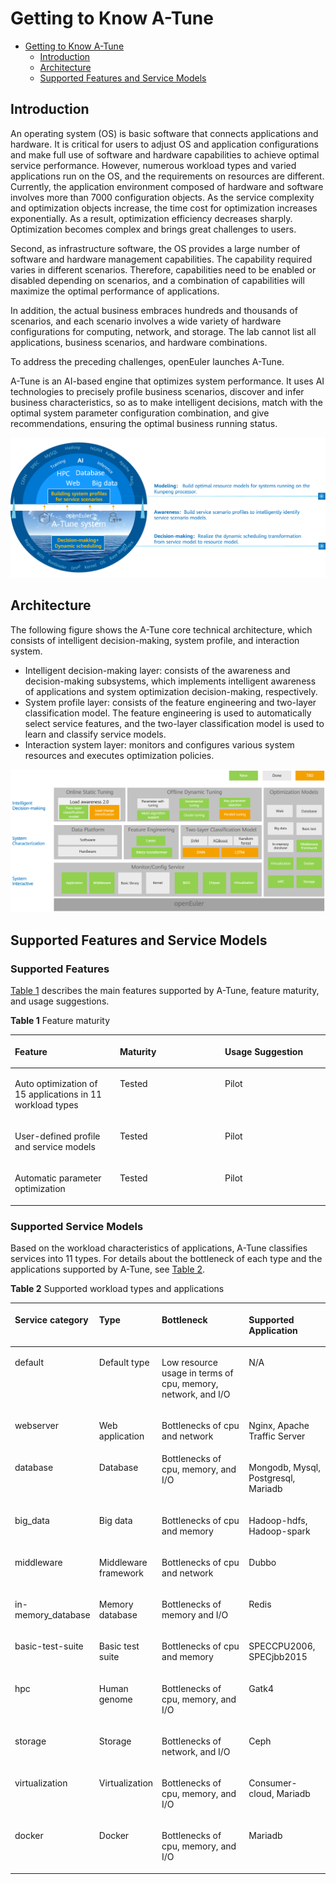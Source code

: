 # Getting to Know A-Tune

-   [Getting to Know A-Tune](#getting-to-know-a-tune)
    -   [Introduction](#introduction)
    -   [Architecture](#architecture)
    -   [Supported Features and Service Models](#supported-features-and-service-models)



## Introduction

An operating system \(OS\) is basic software that connects applications and hardware. It is critical for users to adjust OS and application configurations and make full use of software and hardware capabilities to achieve optimal service performance. However, numerous workload types and varied applications run on the OS, and the requirements on resources are different. Currently, the application environment composed of hardware and software involves more than 7000 configuration objects. As the service complexity and optimization objects increase, the time cost for optimization increases exponentially. As a result, optimization efficiency decreases sharply. Optimization becomes complex and brings great challenges to users.

Second, as infrastructure software, the OS provides a large number of software and hardware management capabilities. The capability required varies in different scenarios. Therefore, capabilities need to be enabled or disabled depending on scenarios, and a combination of capabilities will maximize the optimal performance of applications.

In addition, the actual business embraces hundreds and thousands of scenarios, and each scenario involves a wide variety of hardware configurations for computing, network, and storage. The lab cannot list all applications, business scenarios, and hardware combinations.

To address the preceding challenges, openEuler launches A-Tune.

A-Tune is an AI-based engine that optimizes system performance. It uses AI technologies to precisely profile business scenarios, discover and infer business characteristics, so as to make intelligent decisions, match with the optimal system parameter configuration combination, and give recommendations, ensuring the optimal business running status.

![](figures/en-us_image_0227497000.png)

## Architecture

The following figure shows the A-Tune core technical architecture, which consists of intelligent decision-making, system profile, and interaction system.

-   Intelligent decision-making layer: consists of the awareness and decision-making subsystems, which implements intelligent awareness of applications and system optimization decision-making, respectively.
-   System profile layer: consists of the feature engineering and two-layer classification model. The feature engineering is used to automatically select service features, and the two-layer classification model is used to learn and classify service models.
-   Interaction system layer: monitors and configures various system resources and executes optimization policies.

![](figures/en-us_image_0227497343.png)

## Supported Features and Service Models

### Supported Features

[Table 1](#table1919220557576)  describes the main features supported by A-Tune, feature maturity, and usage suggestions.

**Table  1**  Feature maturity

<table><thead align="left"><tr id="row81921355135715"><th class="cellrowborder" valign="top" width="33.33333333333333%" id="mcps1.2.4.1.1"><p id="p1419275514576"><a name="p1419275514576"></a><a name="p1419275514576"></a><strong id="b175661223205512"><a name="b175661223205512"></a><a name="b175661223205512"></a>Feature</strong></p>
</th>
<th class="cellrowborder" valign="top" width="33.33333333333333%" id="mcps1.2.4.1.2"><p id="p7192195520572"><a name="p7192195520572"></a><a name="p7192195520572"></a><strong id="b1386461334120"><a name="b1386461334120"></a><a name="b1386461334120"></a>Maturity</strong></p>
</th>
<th class="cellrowborder" valign="top" width="33.33333333333333%" id="mcps1.2.4.1.3"><p id="p519205518573"><a name="p519205518573"></a><a name="p519205518573"></a><strong id="b135113227419"><a name="b135113227419"></a><a name="b135113227419"></a>Usage Suggestion</strong></p>
</th>
</tr>
</thead>
<tbody><tr id="row519275518572"><td class="cellrowborder" valign="top" width="33.33333333333333%" headers="mcps1.2.4.1.1 "><p id="p1349454518111"><a name="p1349454518111"></a><a name="p1349454518111"></a>Auto optimization of 15 applications in  11 workload types</p>
</td>
<td class="cellrowborder" valign="top" width="33.33333333333333%" headers="mcps1.2.4.1.2 "><p id="p48001027191117"><a name="p48001027191117"></a><a name="p48001027191117"></a>Tested</p>
</td>
<td class="cellrowborder" valign="top" width="33.33333333333333%" headers="mcps1.2.4.1.3 "><p id="p15192195515715"><a name="p15192195515715"></a><a name="p15192195515715"></a>Pilot</p>
</td>
</tr>
<tr id="row919217552579"><td class="cellrowborder" valign="top" width="33.33333333333333%" headers="mcps1.2.4.1.1 "><p id="p519218559571"><a name="p519218559571"></a><a name="p519218559571"></a>User-defined profile and service models</p>
</td>
<td class="cellrowborder" valign="top" width="33.33333333333333%" headers="mcps1.2.4.1.2 "><p id="p18192655115710"><a name="p18192655115710"></a><a name="p18192655115710"></a>Tested</p>
</td>
<td class="cellrowborder" valign="top" width="33.33333333333333%" headers="mcps1.2.4.1.3 "><p id="p71921655145717"><a name="p71921655145717"></a><a name="p71921655145717"></a>Pilot</p>
</td>
</tr>
<tr id="row71921155165711"><td class="cellrowborder" valign="top" width="33.33333333333333%" headers="mcps1.2.4.1.1 "><p id="p619217556575"><a name="p619217556575"></a><a name="p619217556575"></a>Automatic parameter optimization</p>
</td>
<td class="cellrowborder" valign="top" width="33.33333333333333%" headers="mcps1.2.4.1.2 "><p id="p11192135595712"><a name="p11192135595712"></a><a name="p11192135595712"></a>Tested</p>
</td>
<td class="cellrowborder" valign="top" width="33.33333333333333%" headers="mcps1.2.4.1.3 "><p id="p2019235511575"><a name="p2019235511575"></a><a name="p2019235511575"></a>Pilot</p>
</td>
</tr>
</tbody>
</table>


### Supported Service Models

Based on the workload characteristics of applications, A-Tune classifies services into 11 types. For details about the bottleneck of each type and the applications supported by A-Tune, see  [Table 2](#table2819164611311).

**Table  2**  Supported workload types and applications

<a name="table2819164611311"></a>
<table><thead align="left"><tr id="row49114466133"><th class="cellrowborder" valign="top" width="22.12%" id="mcps1.2.5.1.1"><p id="p09116467130"><a name="p09116467130"></a><a name="p09116467130"></a><strong id="b15640174472810"><a name="b15640174472810"></a><a name="b15640174472810"></a>Service category</strong></p>
</th>
<th class="cellrowborder" valign="top" width="12.959999999999999%" id="mcps1.2.5.1.2"><p id="p953251510111"><a name="p953251510111"></a><a name="p953251510111"></a><strong id="b155287539280"><a name="b155287539280"></a><a name="b155287539280"></a>Type</strong></p>
</th>
<th class="cellrowborder" valign="top" width="37.269999999999996%" id="mcps1.2.5.1.3"><p id="p169111846181310"><a name="p169111846181310"></a><a name="p169111846181310"></a><strong id="b1378654312217"><a name="b1378654312217"></a><a name="b1378654312217"></a>Bottleneck</strong></p>
</th>
<th class="cellrowborder" valign="top" width="27.650000000000002%" id="mcps1.2.5.1.4"><p id="p1591144617135"><a name="p1591144617135"></a><a name="p1591144617135"></a><strong id="b1191411502021"><a name="b1191411502021"></a><a name="b1191411502021"></a>Supported Application</strong></p>
</th>
</tr>
</thead>
<tbody><tr id="row17911114651318"><td class="cellrowborder" valign="top" width="22.12%" headers="mcps1.2.5.1.1 "><p id="p1791124631317"><a name="p1791124631317"></a><a name="p1791124631317"></a>default</p>
</td>
<td class="cellrowborder" valign="top" width="12.959999999999999%" headers="mcps1.2.5.1.2 "><p id="p45321515191120"><a name="p45321515191120"></a><a name="p45321515191120"></a>Default type</p>
</td>
<td class="cellrowborder" valign="top" width="37.269999999999996%" headers="mcps1.2.5.1.3 "><p id="p691184671312"><a name="p691184671312"></a><a name="p691184671312"></a>Low resource usage in terms of cpu, memory, network, and I/O</p>
</td>
<td class="cellrowborder" valign="top" width="27.650000000000002%" headers="mcps1.2.5.1.4 "><p id="p69111946131318"><a name="p69111946131318"></a><a name="p69111946131318"></a>N/A</p>
</td>
</tr>
<tr id="row791164631318"><td class="cellrowborder" valign="top" width="22.12%" headers="mcps1.2.5.1.1 "><p id="p179110461137"><a name="p179110461137"></a><a name="p179110461137"></a>webserver</p>
</td>
<td class="cellrowborder" valign="top" width="12.959999999999999%" headers="mcps1.2.5.1.2 "><p id="p20532111512117"><a name="p20532111512117"></a><a name="p20532111512117"></a>Web application</p>
</td>
<td class="cellrowborder" valign="top" width="37.269999999999996%" headers="mcps1.2.5.1.3 "><p id="p1191117469133"><a name="p1191117469133"></a><a name="p1191117469133"></a>Bottlenecks of cpu and network</p>
</td>
<td class="cellrowborder" valign="top" width="27.650000000000002%" headers="mcps1.2.5.1.4 "><p id="p159111546161317"><a name="p159111546161317"></a><a name="p159111546161317"></a>Nginx, Apache Traffic Server</p>
</td>
</tr>
<tr id="row13911946141311"><td class="cellrowborder" valign="top" width="22.12%" headers="mcps1.2.5.1.1 "><p id="p2911164610134"><a name="p2911164610134"></a><a name="p2911164610134"></a>database</p>
</td>
<td class="cellrowborder" valign="top" width="12.959999999999999%" headers="mcps1.2.5.1.2 "><p id="p4532111561119"><a name="p4532111561119"></a><a name="p4532111561119"></a>Database</p>
</td>
<td class="cellrowborder" valign="top" width="37.269999999999996%" headers="mcps1.2.5.1.3 "><a name="ul3724104521013"></a><a name="ul3724104521013"></a><a name="p1491144619136"></a>Bottlenecks of cpu, memory, and I/O</p>
</td>
<td class="cellrowborder" valign="top" width="27.650000000000002%" headers="mcps1.2.5.1.4 "><p id="p1091134671313"><a name="p1091134671313"></a><a name="p1091134671313"></a>Mongodb, Mysql, Postgresql, Mariadb</p>
</td>
</tr>
<tr id="row3911174641312"><td class="cellrowborder" valign="top" width="22.12%" headers="mcps1.2.5.1.1 "><p id="p491144611319"><a name="p491144611319"></a><a name="p491144611319"></a>big_data</p>
</td>
<td class="cellrowborder" valign="top" width="12.959999999999999%" headers="mcps1.2.5.1.2 "><p id="p953261521112"><a name="p953261521112"></a><a name="p953261521112"></a>Big data</p>
</td>
<td class="cellrowborder" valign="top" width="37.269999999999996%" headers="mcps1.2.5.1.3 "><p id="p129111046151315"><a name="p129111046151315"></a><a name="p129111046151315"></a>Bottlenecks of cpu and memory</p>
</td>
<td class="cellrowborder" valign="top" width="27.650000000000002%" headers="mcps1.2.5.1.4 "><p id="p119111946161317"><a name="p119111946161317"></a><a name="p119111946161317"></a>Hadoop-hdfs, Hadoop-spark</p>
</td>
</tr>
<tr id="row591112462132"><td class="cellrowborder" valign="top" width="22.12%" headers="mcps1.2.5.1.1 "><p id="p1791104661313"><a name="p1791104661313"></a><a name="p1791104661313"></a>middleware</p>
</td>
<td class="cellrowborder" valign="top" width="12.959999999999999%" headers="mcps1.2.5.1.2 "><p id="p453291517111"><a name="p453291517111"></a><a name="p453291517111"></a>Middleware framework</p>
</td>
<td class="cellrowborder" valign="top" width="37.269999999999996%" headers="mcps1.2.5.1.3 "><p id="p591184671318"><a name="p591184671318"></a><a name="p591184671318"></a>Bottlenecks of cpu and network</p>
</td>
<td class="cellrowborder" valign="top" width="27.650000000000002%" headers="mcps1.2.5.1.4 "><p id="p2912846121315"><a name="p2912846121315"></a><a name="p2912846121315"></a>Dubbo</p>
</td>
</tr>
<tr id="row59121246181320"><td class="cellrowborder" valign="top" width="22.12%" headers="mcps1.2.5.1.1 "><p id="p1391204619130"><a name="p1391204619130"></a><a name="p1391204619130"></a>in-memory_database</p>
</td>
<td class="cellrowborder" valign="top" width="12.959999999999999%" headers="mcps1.2.5.1.2 "><p id="p65328153111"><a name="p65328153111"></a><a name="p65328153111"></a>Memory database</p>
</td>
<td class="cellrowborder" valign="top" width="37.269999999999996%" headers="mcps1.2.5.1.3 "><p id="p3912164617133"><a name="p3912164617133"></a><a name="p3912164617133"></a>Bottlenecks of memory and I/O</p>
</td>
<td class="cellrowborder" valign="top" width="27.650000000000002%" headers="mcps1.2.5.1.4 "><p id="p1691254621313"><a name="p1691254621313"></a><a name="p1691254621313"></a>Redis</p>
</td>
</tr>
<tr id="row1891264641315"><td class="cellrowborder" valign="top" width="22.12%" headers="mcps1.2.5.1.1 "><p id="p391214621312"><a name="p391214621312"></a><a name="p391214621312"></a>basic-test-suite</p>
</td>
<td class="cellrowborder" valign="top" width="12.959999999999999%" headers="mcps1.2.5.1.2 "><p id="p55324155117"><a name="p55324155117"></a><a name="p55324155117"></a>Basic test suite</p>
</td>
<td class="cellrowborder" valign="top" width="37.269999999999996%" headers="mcps1.2.5.1.3 "><p id="p1912164651319"><a name="p1912164651319"></a><a name="p1912164651319"></a>Bottlenecks of cpu and memory</p>
</td>
<td class="cellrowborder" valign="top" width="27.650000000000002%" headers="mcps1.2.5.1.4 "><p id="p9912746121311"><a name="p9912746121311"></a><a name="p9912746121311"></a>SPECCPU2006, SPECjbb2015</p>
</td>
</tr>
<tr id="row2912184671312"><td class="cellrowborder" valign="top" width="22.12%" headers="mcps1.2.5.1.1 "><p id="p1391213464130"><a name="p1391213464130"></a><a name="p1391213464130"></a>hpc</p>
</td>
<td class="cellrowborder" valign="top" width="12.959999999999999%" headers="mcps1.2.5.1.2 "><p id="p153210159118"><a name="p153210159118"></a><a name="p153210159118"></a>Human genome</p>
</td>
<td class="cellrowborder" valign="top" width="37.269999999999996%" headers="mcps1.2.5.1.3 "><p id="p591214460137"><a name="p591214460137"></a><a name="p591214460137"></a>Bottlenecks of cpu, memory, and I/O</p>
</td>
<td class="cellrowborder" valign="top" width="27.650000000000002%" headers="mcps1.2.5.1.4 "><p id="p391214619139"><a name="p391214619139"></a><a name="p391214619139"></a>Gatk4</p>
</td>
</tr>
<tr id="row1991224641317"><td class="cellrowborder" valign="top" width="22.12%" headers="mcps1.2.5.1.1 "><p id="p5912154613139"><a name="p5912154613139"></a><a name="p5912154613139"></a>storage</p>
</td>
<td class="cellrowborder" valign="top" width="12.959999999999999%" headers="mcps1.2.5.1.2 "><p id="p12532161561115"><a name="p12532161561115"></a><a name="p12532161561115"></a>Storage</p>
</td>
<td class="cellrowborder" valign="top" width="37.269999999999996%" headers="mcps1.2.5.1.3 "><p id="p10912154631311"><a name="p10912154631311"></a><a name="p10912154631311"></a>Bottlenecks of network, and I/O</p>
</td>
<td class="cellrowborder" valign="top" width="27.650000000000002%" headers="mcps1.2.5.1.4 "><p id="p11912164617133"><a name="p11912164617133"></a><a name="p11912164617133"></a>Ceph</p>
</td>
</tr>
<tr id="row1991224641317"><td class="cellrowborder" valign="top" width="22.12%" headers="mcps1.2.5.1.1 "><p id="p5912154613139"><a name="p5912154613139"></a><a name="p5912154613139"></a>virtualization</p>
</td>
<td class="cellrowborder" valign="top" width="12.959999999999999%" headers="mcps1.2.5.1.2 "><p id="p12532161561115"><a name="p12532161561115"></a><a name="p12532161561115"></a>Virtualization</p>
</td>
<td class="cellrowborder" valign="top" width="37.269999999999996%" headers="mcps1.2.5.1.3 "><p id="p10912154631311"><a name="p10912154631311"></a><a name="p10912154631311"></a>Bottlenecks of cpu, memory, and I/O</p>
</td>
<td class="cellrowborder" valign="top" width="27.650000000000002%" headers="mcps1.2.5.1.4 "><p id="p11912164617133"><a name="p11912164617133"></a><a name="p11912164617133"></a>Consumer-cloud, Mariadb</p>
</td>
</tr>
<tr id="row1991224641317"><td class="cellrowborder" valign="top" width="22.12%" headers="mcps1.2.5.1.1 "><p id="p5912154613139"><a name="p5912154613139"></a><a name="p5912154613139"></a>docker</p>
</td>
<td class="cellrowborder" valign="top" width="12.959999999999999%" headers="mcps1.2.5.1.2 "><p id="p12532161561115"><a name="p12532161561115"></a><a name="p12532161561115"></a>Docker</p>
</td>
<td class="cellrowborder" valign="top" width="37.269999999999996%" headers="mcps1.2.5.1.3 "><p id="p10912154631311"><a name="p10912154631311"></a><a name="p10912154631311"></a>Bottlenecks of cpu, memory, and I/O</p>
</td>
<td class="cellrowborder" valign="top" width="27.650000000000002%" headers="mcps1.2.5.1.4 "><p id="p11912164617133"><a name="p11912164617133"></a><a name="p11912164617133"></a>Mariadb</p>
</td>
</tr>
</tbody>
</table>




